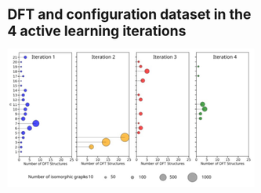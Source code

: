 # DFT and configuration dataset in the 4 active learning iterations
![dataset](configurations/pdn_dataset.svg)
